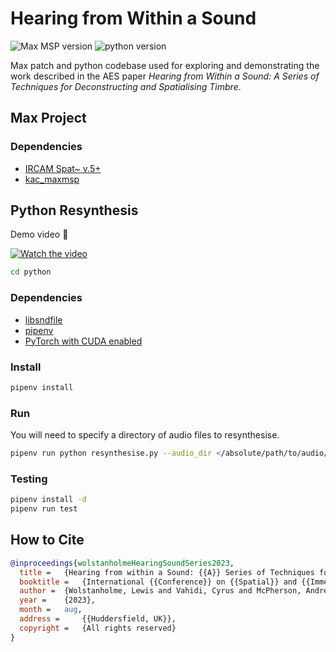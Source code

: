 # Hearing from Within a Sound

![Max MSP version](https://img.shields.io/badge/Max-8+-blue)
![python version](https://img.shields.io/badge/Python-3.11-blue)
<!-- <a href="https://doi.org/10.5281/zenodo.7274474">
![DOI](https://img.shields.io/badge/DOI-10.5281%2Fzenodo.7274474-blue)
</a> -->

Max patch and python codebase used for exploring and demonstrating the work described in the AES paper _Hearing from Within a Sound: A Series of Techniques for Deconstructing and Spatialising Timbre_.

## Max Project

### Dependencies

-   [IRCAM Spat~ v.5+](https://forum.ircam.fr/projects/detail/spat)
-	[kac_maxmsp](https://github.com/lewiswolf/kac_maxmsp)

## Python Resynthesis

Demo video 🎥

[![Watch the video](https://i.ytimg.com/vi/-0i4IlHmgRs/maxresdefault.jpg)](https://youtu.be/-0i4IlHmgRs)

```bash
cd python
```

### Dependencies

-   [libsndfile](https://github.com/libsndfile/libsndfile)
-   [pipenv](https://formulae.brew.sh/formula/pipenv#default)
- 	[PyTorch with CUDA enabled](https://pytorch.org/get-started/locally/)

### Install

```bash
pipenv install
```

### Run

You will need to specify a directory of audio files to resynthesise.

```bash
pipenv run python resynthesise.py --audio_dir </absolute/path/to/audio/files/>
```

### Testing

```bash
pipenv install -d
pipenv run test
```

## How to Cite

```bibtex
@inproceedings{wolstanholmeHearingSoundSeries2023,
  title = 	{Hearing from within a Sound: {{A}} Series of Techniques for Deconstructing and Spatialising Timbre},
  booktitle =	{International {{Conference}} on {{Spatial}} and {{Immersive Audio}} ({{AES}})},
  author = 	{Wolstanholme, Lewis and Vahidi, Cyrus and McPherson, Andrew},
  year = 	{2023},
  month = 	aug,
  address = 	{{Huddersfield, UK}},
  copyright = 	{All rights reserved}
}

```